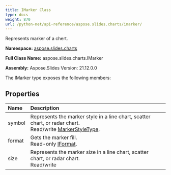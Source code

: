 ```yaml
---
title: IMarker Class
type: docs
weight: 870
url: /python-net/api-reference/aspose.slides.charts/imarker/
---
```


Represents marker of a chert.

**Namespace:** [aspose.slides.charts](/slides/python-net/api-reference/aspose.slides.charts/)

**Full Class Name:** aspose.slides.charts.IMarker

**Assembly:**  Aspose.Slides Version: 21.12.0.0

The IMarker type exposes the following members:
## **Properties**
|**Name**|**Description**|
| :- | :- |
|symbol|Represents the marker style in a line chart, scatter chart, or radar chart.<br/>            Read/write [MarkerStyleType](/python-net/api-reference/aspose.slides.charts/markerstyletype/).|
|format|Gets the marker fill.<br/>            Read-only [IFormat](/python-net/api-reference/aspose.slides.charts/iformat/).|
|size|Represents the marker size in a line chart, scatter chart, or radar chart.<br/>            Read/write|
